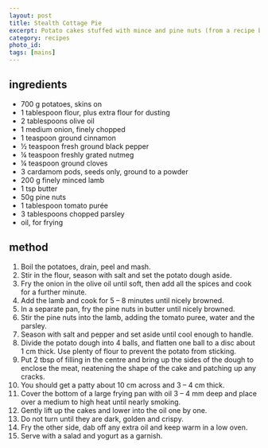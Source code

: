 ```yaml
---
layout: post
title: Stealth Cottage Pie
excerpt: Potato cakes stuffed with mince and pine nuts (from a recipe by Moro)
category: recipes
photo_id: 
tags: [mains]
---
```


ingredients
-----------

* 700 g potatoes, skins on
* 1 tablespoon flour, plus extra flour for dusting 
* 2 tablespoons olive oil
* 1 medium onion, finely chopped
* 1 teaspoon ground cinnamon
* &frac12; teaspoon fresh ground black pepper
* &frac14; teaspoon freshly grated nutmeg
* &frac14; teaspoon ground cloves
* 3 cardamom pods, seeds only, ground to a powder
* 200 g finely minced lamb
* 1 tsp butter
* 50g pine nuts
* 1 tablespoon tomato purée
* 3 tablespoons chopped parsley
* oil, for frying

method
------

1. Boil the potatoes, drain, peel and mash.
2. Stir in the flour, season with salt and set the potato dough aside.
3. Fry the onion in the olive oil until soft, then add all the spices and cook for a further minute.
4. Add the lamb and cook for 5 – 8 minutes until nicely browned.
5. In a separate pan, fry the pine nuts in butter until nicely browned.
6. Stir the pine nuts into the lamb, adding the tomato puree, water and the parsley.
7. Season with salt and pepper and set aside until cool enough to handle.
8. Divide the potato dough into 4 balls, and flatten one ball to a disc about 1 cm thick. Use plenty of flour to prevent the potato from sticking.
9. Put 2 tbsp of filling in the centre and bring up the sides of the dough to enclose the meat, neatening the shape of the cake and patching up any cracks.
10. You should get a patty about 10 cm across and 3 – 4 cm thick.
11. Cover the bottom of a large frying pan with oil 3 – 4 mm deep and place over a medium to high heat until nearly smoking.
12. Gently lift up the cakes and lower into the oil one by one.
13. Do not turn until they are dark, golden and crispy.
14. Fry the other side, dab off any extra oil and keep warm in a low oven.
15. Serve with a salad and yogurt as a garnish.